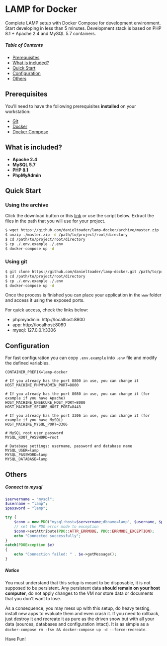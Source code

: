 # LAMP for Docker
Complete LAMP setup with Docker Compose for development environment. Start developing in less than 5 minutes.
Development stack is based on PHP 8.1 + Apache 2.4 and MySQL 5.7 containers. 

##### Table of Contents  
- [Prerequisites](https://github.com/danieltoader/lamp-docker#prerequisites)  
- [What is included?](https://github.com/danieltoader/lamp-docker#what-is-included)
- [Quick Start](https://github.com/danieltoader/lamp-docker#quick-start)
- [Configuration](https://github.com/danieltoader/lamp-docker#fast-configuration)
- [Others](https://github.com/danieltoader/lamp-docker#others)

## Prerequisites

You'll need to have the following prerequisites **installed** on your workstation:

 * [Git](http://git-scm.com/)
 * [Docker](https://docs.docker.com/install/)
 * [Docker Compose](https://docs.docker.com/compose/install/)

## What is included?
 * **Apache 2.4**
 * **MySQL 5.7**
 * **PHP 8.1**
 * **PhpMyAdmin**

## Quick Start

### Using the archive
Click the download button or this [link](https://github.com/danieltoader/lamp-docker/archive/master.zip) or use the script below.
Extract the files in the path that you will use for your project.
```bash
$ wget https://github.com/danieltoader/lamp-docker/archive/master.zip
$ unzip ./master.zip -d /path/to/project/root/directory
$ cd /path/to/project/root/directory
$ cp ./.env.example ./.env
$ docker-compose up -d
```

### Using git
```bash
$ git clone https://github.com/danieltoader/lamp-docker.git /path/to/project/root/directory
$ cd /path/to/project/root/directory
$ cp ./.env.example ./.env
$ docker-compose up -d
```

Once the process is finished you can place your application in the ```www``` folder and access it using the exposed ports.

For quick access, check the links below:
- phpmyadmin: http://localhost:8800
- app: http://localhost:8080
- mysql: 127.0.0.1:3306

## Configuration

For fast configuration you can copy ``.env.example`` into ``.env`` file and modify the defined variables.

```
CONTAINER_PREFIX=lamp-docker

# If you already has the port 8800 in use, you can change it
HOST_MACHINE_PHPMYADMIN_PORT=8800

# If you already has the port 8080 in use, you can change it (for example if you have Apache)
HOST_MACHINE_UNSECURE_HOST_PORT=8080
HOST_MACHINE_SECURE_HOST_PORT=8443

# If you already has the port 3306 in use, you can change it (for example if you have MySQL)
HOST_MACHINE_MYSQL_PORT=3306

# MySQL root user password
MYSQL_ROOT_PASSWORD=root

# Database settings: username, password and database name
MYSQL_USER=lamp
MYSQL_PASSWORD=lamp
MYSQL_DATABASE=lamp
```

## Others

##### Connect to mysql
```php
$servername = "mysql";
$username = "lamp";
$password = "lamp";

try {
    $conn = new PDO("mysql:host=$servername;dbname=lamp", $username, $password);
    // set the PDO error mode to exception
    $conn->setAttribute(PDO::ATTR_ERRMODE, PDO::ERRMODE_EXCEPTION);
    echo "Connected successfully";
}
catch(PDOException $e)
{
    echo "Connection failed: " . $e->getMessage();
}
```

##### Notice
You must understand that this setup is meant to be disposable, it is not supposed to be persistent. Any persistent data **should remain on your host computer**, do not apply changes to the VM nor store data or documents that you don't want to lose. 

As a consequence, you may mess up with this setup, do heavy testing, install new apps to evaluate them and even crash it. If you need to rollback, just destroy it and recreate it as pure as the driven snow but with all your data (sources, databases and configuration intact). It is as simple as a `docker-compose rm -fsv && docker-compose up -d --force-recreate`.

Have Fun!